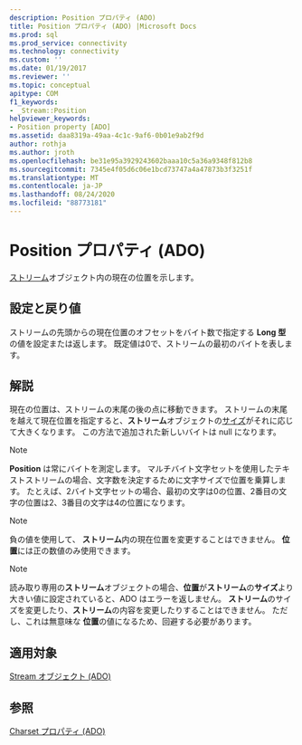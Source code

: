 ```yaml
---
description: Position プロパティ (ADO)
title: Position プロパティ (ADO) |Microsoft Docs
ms.prod: sql
ms.prod_service: connectivity
ms.technology: connectivity
ms.custom: ''
ms.date: 01/19/2017
ms.reviewer: ''
ms.topic: conceptual
apitype: COM
f1_keywords:
- _Stream::Position
helpviewer_keywords:
- Position property [ADO]
ms.assetid: daa8319a-49aa-4c1c-9af6-0b01e9ab2f9d
author: rothja
ms.author: jroth
ms.openlocfilehash: be31e95a3929243602baaa10c5a36a9348f812b8
ms.sourcegitcommit: 7345e4f05d6c06e1bcd73747a4a47873b3f3251f
ms.translationtype: MT
ms.contentlocale: ja-JP
ms.lasthandoff: 08/24/2020
ms.locfileid: "88773181"
---
```

# <a name="position-property-ado"></a>Position プロパティ (ADO)
[ストリーム](./stream-object-ado.md)オブジェクト内の現在の位置を示します。  
  
## <a name="settings-and-return-values"></a>設定と戻り値  
 ストリームの先頭からの現在位置のオフセットをバイト数で指定する **Long 型** の値を設定または返します。 既定値は0で、ストリームの最初のバイトを表します。  
  
## <a name="remarks"></a>解説  
 現在の位置は、ストリームの末尾の後の点に移動できます。 ストリームの末尾を越えて現在位置を指定すると、**ストリーム**オブジェクトの[サイズ](./size-property-ado-stream.md)がそれに応じて大きくなります。 この方法で追加された新しいバイトは null になります。  
  
> [!NOTE]
>  **Position** は常にバイトを測定します。 マルチバイト文字セットを使用したテキストストリームの場合、文字数を決定するために文字サイズで位置を乗算します。 たとえば、2バイト文字セットの場合、最初の文字は0の位置、2番目の文字の位置は2、3番目の文字は4の位置になります。  
  
> [!NOTE]
>  負の値を使用して、 **ストリーム**内の現在位置を変更することはできません。 **位置**には正の数値のみ使用できます。  
  
> [!NOTE]
>  読み取り専用の**ストリーム**オブジェクトの場合、**位置**が**ストリーム**の**サイズ**より大きい値に設定されていると、ADO はエラーを返しません。 **ストリーム**のサイズを変更したり、**ストリーム**の内容を変更したりすることはできません。 ただし、これは無意味な **位置**の値になるため、回避する必要があります。  
  
## <a name="applies-to"></a>適用対象  
 [Stream オブジェクト (ADO)](./stream-object-ado.md)  
  
## <a name="see-also"></a>参照  
 [Charset プロパティ (ADO)](./charset-property-ado.md)